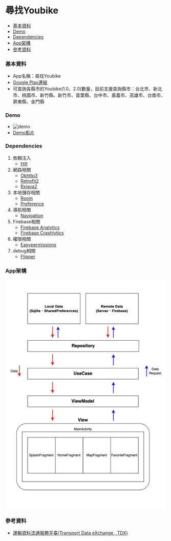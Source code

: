 # 尋找Youbike
- [基本資料](#基本資料)
- [Demo](#demo)
- [Dependencies](#dependencies)
- [App架構](#app架構)
- [參考資料](#參考資料)


### 基本資料
- App名稱：尋找Youbike
- [Google Play連結](https://play.google.com/store/apps/details?id=com.demo.ubike)
- 可查詢各縣市的Youbike(1.0、2.0)數量，目前支援查詢縣市：台北市、新北市、桃園市、新竹縣、新竹市、苗栗縣、台中市、嘉義市、高雄市、台南市、屏東縣、金門縣


### Demo
- ![demo](readme/demo.gif)
- [Demo影片](https://www.youtube.com/shorts/76vp86woB5U)


### Dependencies
1. 依賴注入
	+ [Hilt](https://developer.android.com/training/dependency-injection/hilt-android?hl=zh-tw)
2. 網路相關
	+ [Okhttp3](https://github.com/square/okhttp)
	+ [Retrofit2](https://github.com/square/retrofit)
	+ [Rxjava2](https://github.com/ReactiveX/RxJava)
3. 本地儲存相關
	+ [Room](https://developer.android.com/training/data-storage/room?hl=zh-tw)
	+ [Preference](https://developer.android.com/jetpack/androidx/releases/preference?hl=zh-cn)
4. 導航相關
	+ [Navigation](https://developer.android.com/jetpack/androidx/releases/navigation?hl=zh-cn)
5. Firebase相關
	+ [Firebase Analytics](https://firebase.google.com/docs/analytics/get-started?hl=zh-cn&platform=android)
	+ [Firebase Crashlytics](https://firebase.google.com/docs/crashlytics/?hl=zh-cn)
6. 權限相關
	+ [Easypermissions](https://github.com/googlesamples/easypermissions)
7. debug相關
	+ [Flipper](https://fbflipper.com/)


### App架構
![image](readme/architecture.png)

### 參考資料
- [運輸資料流通服務平臺(Transport Data eXchange , TDX)](https://tdx.transportdata.tw)
